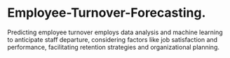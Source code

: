 # Employee-Turnover-Forecasting.
Predicting employee turnover employs data analysis and machine learning to anticipate staff departure, considering factors like job satisfaction and performance, facilitating retention strategies and organizational planning.

